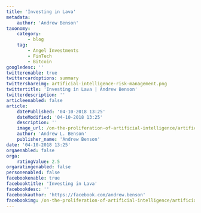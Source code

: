 ```yaml
---
title: 'Investing in Lava'
metadata:
    author: 'Andrew Benson'
taxonomy:
    category:
        - blog
    tag:
        - Angel Investments
        - FinTech
        - Bitcoin
googledesc: ''
twitterenable: true
twittercardoptions: summary
twittershareimg: artificial-intelligence-risk-management.png
twittertitle: 'Investing in Lava | Andrew Benson'
twitterdescription: ''
articleenabled: false
article:
    datePublished: '04-10-2018 13:25'
    dateModified: '04-10-2018 13:25'
    description: ''
    image_url: /on-the-proliferation-of-artificial-intelligence/artificial-intelligence.png
    author: 'Andrew L. Benson'
    publisher_name: 'Andrew Benson'
date: '04-10-2018 13:25'
orgaenabled: false
orga:
    ratingValue: 2.5
orgaratingenabled: false
personenabled: false
facebookenable: true
facebooktitle: 'Investing in Lava'
facebookdesc: ''
facebookauthor: 'https://facebook.com/andrew.benson'
facebookimg: /on-the-proliferation-of-artificial-intelligence/artificial-intelligence-risk-management.png
---
```



